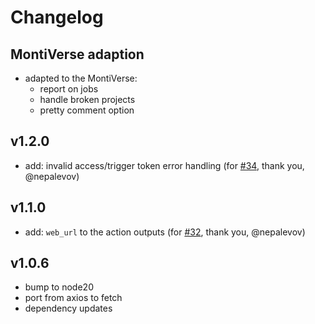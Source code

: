 # Changelog

## MontiVerse adaption
- adapted to the MontiVerse:
  - report on jobs
  - handle broken projects
  - pretty comment option

## v1.2.0

- add: invalid access/trigger token error handling (for [#34](https://github.com/digital-blueprint/gitlab-pipeline-trigger-action/issues/34), thank you, @nepalevov)

## v1.1.0

- add: `web_url` to the action outputs (for [#32](https://github.com/digital-blueprint/gitlab-pipeline-trigger-action/issues/32), thank you, @nepalevov)

## v1.0.6

- bump to node20
- port from axios to fetch
- dependency updates
